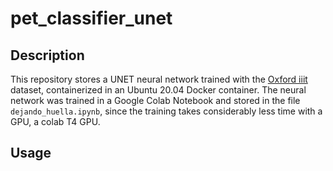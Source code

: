 # pet_classifier_unet

## Description
This repository stores a UNET neural network trained with the [Oxford iiit](https://www.robots.ox.ac.uk/~vgg/data/pets/) dataset, containerized in an Ubuntu 20.04 Docker container. The neural network was trained in a Google Colab Notebook and stored in the file `dejando_huella.ipynb`, since the training takes considerably less time with a GPU, a colab T4 GPU.

## Usage
